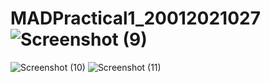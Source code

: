 # MADPractical1_20012021027![Screenshot (9)](https://user-images.githubusercontent.com/110598870/183351379-9683a9ab-86ed-409a-ba48-bb9bf7e922b3.png)
![Screenshot (10)](https://user-images.githubusercontent.com/110598870/183359760-80adaefe-ab5d-49a8-95a2-3a3a86550cd1.png)
![Screenshot (11)](https://user-images.githubusercontent.com/110598870/183360029-1703b7bb-6ac4-4005-ac9e-d08a01536c94.png)
